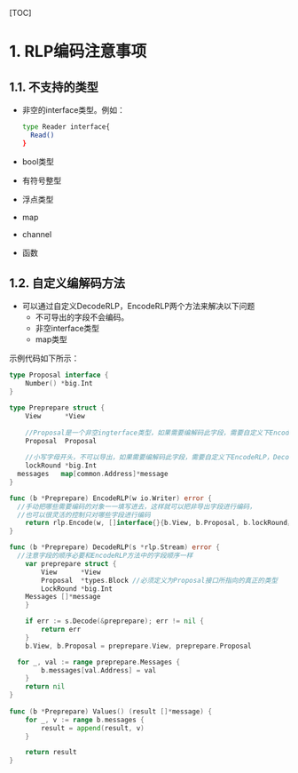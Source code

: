 [TOC]

# 1. RLP编码注意事项

## 1.1. 不支持的类型

* 非空的interface类型。例如：

  ```bash
  type Reader interface{
    Read()
  }
  ```

* bool类型

* 有符号整型

* 浮点类型

* map

* channel

* 函数

## 1.2. 自定义编解码方法

* 可以通过自定义DecodeRLP，EncodeRLP两个方法来解决以下问题
  * 不可导出的字段不会编码。
  * 非空interface类型
  * map类型

示例代码如下所示：

```go
type Proposal interface {
	Number() *big.Int
}

type Preprepare struct {
	View      *View
	
	//Proposal是一个非空ingterface类型，如果需要编解码此字段，需要自定义下EncodeRLP，DecodeRLP方法
	Proposal  Proposal
	
	//小写字母开头，不可以导出，如果需要编解码此字段，需要自定义下EncodeRLP，DecodeRLP方法
	lockRound *big.Int 
  messages   map[common.Address]*message
}

func (b *Preprepare) EncodeRLP(w io.Writer) error {
  //手动把哪些需要编码的对象一一填写进去，这样就可以把非导出字段进行编码，
  //也可以很灵活的控制只对哪些字段进行编码
	return rlp.Encode(w, []interface{}{b.View, b.Proposal, b.lockRound， b.Values(})
}

func (b *Preprepare) DecodeRLP(s *rlp.Stream) error {
  //注意字段的顺序必要和EncodeRLP方法中的字段顺序一样
	var preprepare struct {
		View      *View
		Proposal  *types.Block //必须定义为Proposal接口所指向的真正的类型
		LockRound *big.Int
    Messages []*message
	}

	if err := s.Decode(&preprepare); err != nil {
		return err
	}
	b.View, b.Proposal = preprepare.View, preprepare.Proposal

  for _, val := range preprepare.Messages {
		b.messages[val.Address] = val
	}
	return nil
}
                    
func (b *Preprepare) Values() (result []*message) {
	for _, v := range b.messages {
		result = append(result, v)
	}

	return result
}
```
